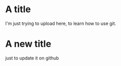 # A title
I'm just trying to upload here, to learn how to use git.

# A new title
just to update it on github